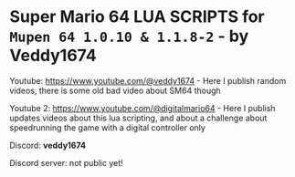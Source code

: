 # Super Mario 64 LUA SCRIPTS for `Mupen 64 1.0.10 & 1.1.8-2` - by Veddy1674

Youtube: https://www.youtube.com/@veddy1674 - Here I publish random videos, there is some old bad video about SM64 though

Youtube 2: https://www.youtube.com/@digitalmario64 - Here I publish updates videos about this lua scripting, and about a challenge about speedrunning the game with a digital controller only

Discord: **veddy1674**

Discord server: not public yet!
